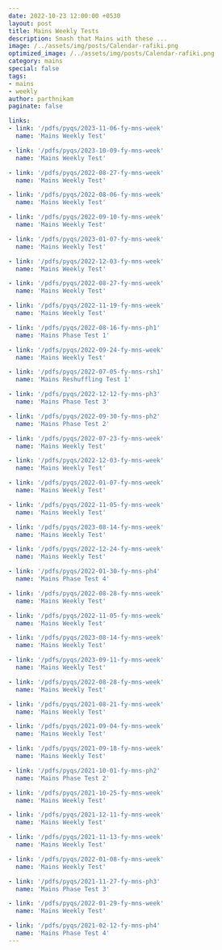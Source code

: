 ```yaml
---
date: 2022-10-23 12:00:00 +0530
layout: post
title: Mains Weekly Tests
description: Smash that Mains with these ... 
image: /../assets/img/posts/Calendar-rafiki.png
optimized_image: /../assets/img/posts/Calendar-rafiki.png
category: mains 
special: false
tags: 
- mains
- weekly
author: parthnikam
paginate: false

links: 
- link: '/pdfs/pyqs/2023-11-06-fy-mns-week'
  name: 'Mains Weekly Test'

- link: '/pdfs/pyqs/2023-10-09-fy-mns-week'
  name: 'Mains Weekly Test'

- link: '/pdfs/pyqs/2022-08-27-fy-mns-week'
  name: 'Mains Weekly Test'

- link: '/pdfs/pyqs/2022-08-06-fy-mns-week'
  name: 'Mains Weekly Test'

- link: '/pdfs/pyqs/2022-09-10-fy-mns-week'
  name: 'Mains Weekly Test'

- link: '/pdfs/pyqs/2023-01-07-fy-mns-week'
  name: 'Mains Weekly Test'

- link: '/pdfs/pyqs/2022-12-03-fy-mns-week'
  name: 'Mains Weekly Test'

- link: '/pdfs/pyqs/2022-08-27-fy-mns-week'
  name: 'Mains Weekly Test'

- link: '/pdfs/pyqs/2022-11-19-fy-mns-week'
  name: 'Mains Weekly Test'

- link: '/pdfs/pyqs/2022-08-16-fy-mns-ph1'
  name: 'Mains Phase Test 1'

- link: '/pdfs/pyqs/2022-09-24-fy-mns-week'
  name: 'Mains Weekly Test'

- link: '/pdfs/pyqs/2022-07-05-fy-mns-rsh1'
  name: 'Mains Reshuffling Test 1'

- link: '/pdfs/pyqs/2022-12-12-fy-mns-ph3'
  name: 'Mains Phase Test 3'

- link: '/pdfs/pyqs/2022-09-30-fy-mns-ph2'
  name: 'Mains Phase Test 2'

- link: '/pdfs/pyqs/2022-07-23-fy-mns-week'
  name: 'Mains Weekly Test'

- link: '/pdfs/pyqs/2022-12-03-fy-mns-week'
  name: 'Mains Weekly Test'

- link: '/pdfs/pyqs/2022-01-07-fy-mns-week'
  name: 'Mains Weekly Test'

- link: '/pdfs/pyqs/2022-11-05-fy-mns-week'
  name: 'Mains Weekly Test'

- link: '/pdfs/pyqs/2023-08-14-fy-mns-week'
  name: 'Mains Weekly Test'

- link: '/pdfs/pyqs/2022-12-24-fy-mns-week'
  name: 'Mains Weekly Test'

- link: '/pdfs/pyqs/2022-01-30-fy-mns-ph4'
  name: 'Mains Phase Test 4'

- link: '/pdfs/pyqs/2022-08-28-fy-mns-week'
  name: 'Mains Weekly Test'

- link: '/pdfs/pyqs/2022-11-05-fy-mns-week'
  name: 'Mains Weekly Test'

- link: '/pdfs/pyqs/2023-08-14-fy-mns-week'
  name: 'Mains Weekly Test'

- link: '/pdfs/pyqs/2023-09-11-fy-mns-week'
  name: 'Mains Weekly Test'

- link: '/pdfs/pyqs/2022-08-28-fy-mns-week'
  name: 'Mains Weekly Test'

- link: '/pdfs/pyqs/2021-08-21-fy-mns-week'
  name: 'Mains Weekly Test'

- link: '/pdfs/pyqs/2021-09-04-fy-mns-week'
  name: 'Mains Weekly Test'

- link: '/pdfs/pyqs/2021-09-18-fy-mns-week'
  name: 'Mains Weekly Test'

- link: '/pdfs/pyqs/2021-10-01-fy-mns-ph2'
  name: 'Mains Phase Test 2'

- link: '/pdfs/pyqs/2021-10-25-fy-mns-week'
  name: 'Mains Weekly Test'

- link: '/pdfs/pyqs/2021-12-11-fy-mns-week'
  name: 'Mains Weekly Test'

- link: '/pdfs/pyqs/2021-11-13-fy-mns-week'
  name: 'Mains Weekly Test'

- link: '/pdfs/pyqs/2022-01-08-fy-mns-week'
  name: 'Mains Weekly Test'

- link: '/pdfs/pyqs/2021-11-27-fy-mns-ph3'
  name: 'Mains Phase Test 3'

- link: '/pdfs/pyqs/2022-01-29-fy-mns-week'
  name: 'Mains Weekly Test'

- link: '/pdfs/pyqs/2021-02-12-fy-mns-ph4'
  name: 'Mains Phase Test 4'
---
```




